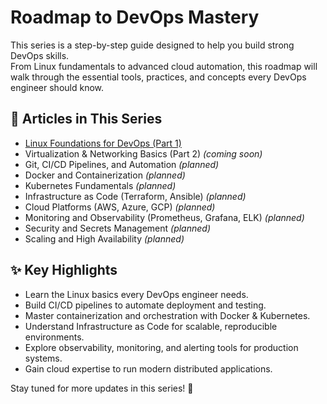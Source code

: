 # Roadmap to DevOps Mastery

This series is a step-by-step guide designed to help you build strong DevOps skills.  
From Linux fundamentals to advanced cloud automation, this roadmap will walk through the essential tools, practices, and concepts every DevOps engineer should know.  

## 📂 Articles in This Series

- [Linux Foundations for DevOps (Part 1)](01_Linux_Basics.md)
- Virtualization & Networking Basics (Part 2) *(coming soon)*
- Git, CI/CD Pipelines, and Automation *(planned)*
- Docker and Containerization *(planned)*
- Kubernetes Fundamentals *(planned)*
- Infrastructure as Code (Terraform, Ansible) *(planned)*
- Cloud Platforms (AWS, Azure, GCP) *(planned)*
- Monitoring and Observability (Prometheus, Grafana, ELK) *(planned)*
- Security and Secrets Management *(planned)*
- Scaling and High Availability *(planned)*

## ✨ Key Highlights

- Learn the Linux basics every DevOps engineer needs.  
- Build CI/CD pipelines to automate deployment and testing.  
- Master containerization and orchestration with Docker & Kubernetes.  
- Understand Infrastructure as Code for scalable, reproducible environments.  
- Explore observability, monitoring, and alerting tools for production systems.  
- Gain cloud expertise to run modern distributed applications.  

Stay tuned for more updates in this series! 🚀
